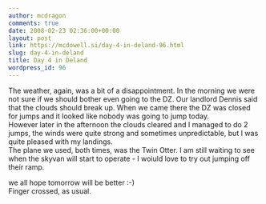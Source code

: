 ```yaml
---
author: mcdragon
comments: true
date: 2008-02-23 02:36:00+00:00
layout: post
link: https://mcdowell.si/day-4-in-deland-96.html
slug: day-4-in-deland
title: Day 4 in Deland
wordpress_id: 96
---
```


The weather, again, was a bit of a disappointment. In the morning we were not sure if we should bother even going to the DZ. Our landlord Dennis said that the clouds should break up. When we came there the DZ was closed for jumps and it looked like nobody was going to jump today.  
However later in the afternoon the clouds cleared and I managed to do 2 jumps, the winds were quite strong and sometimes unpredictable, but I was quite pleased with my landings.  
The plane we used, both times, was the Twin Otter. I am still waiting to see when the skyvan will start to operate - I woiuld love to try out jumping off their ramp.  
  
we all hope tomorrow will be better :-)  
Finger crossed, as usual.
